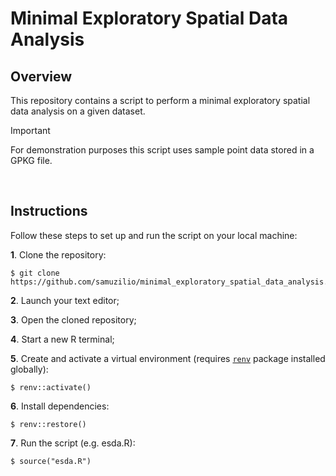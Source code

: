 # Minimal Exploratory Spatial Data Analysis
## Overview
This repository contains a script to perform a minimal exploratory spatial data analysis on a given dataset.

> [!IMPORTANT]
> For demonstration purposes this script uses sample point data stored in a GPKG file.

<br>

## Instructions
Follow these steps to set up and run the script on your local machine:

**1**. Clone the repository:
```
$ git clone https://github.com/samuzilio/minimal_exploratory_spatial_data_analysis.git
```
**2**. Launch your text editor;

**3**. Open the cloned repository;

**4**. Start a new R terminal;

**5**. Create and activate a virtual environment (requires [`renv`](https://rstudio.github.io/renv/index.html) package installed globally):
```
$ renv::activate()
```
**6**. Install dependencies:
```
$ renv::restore()
```
**7**. Run the script (e.g. esda.R):
```
$ source("esda.R")
```
